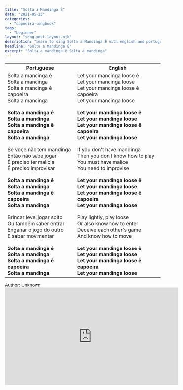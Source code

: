 ```yaml
---
title: "Solta a Mandinga Ê"
date: "2021-05-23"
categories: 
  - "capoeira-songbook"
tags: 
  - "beginner"
layout: "song-post-layout.njk"
description: "Learn to sing Solta a Mandinga Ê with english and portuguese translations along with a video to help you learn."
headline: "Solta a Mandinga Ê"
excerpt: "Solta a mandinga ê Solta a mandinga"
---
```


<table class="capoeira-table">
    <tr class="header-row">
        <th>Portuguese</th>
        <th>English</th>
    </tr>
    <tr>
        <td>
            Solta a mandinga ê<br>
            Solta a mandinga<br>
            Solta a mandinga ê capoeira<br>
            Solta a mandinga<br><br>
            <strong>Solta a mandinga ê</strong><br>
            <strong>Solta a mandinga</strong><br>
            <strong>Solta a mandinga ê capoeira</strong><br>
            <strong>Solta a mandinga</strong><br><br>
            Se voçe năo tem mandinga<br>
            Então não sabe jogar<br>
            É preciso ter malícia<br>
            É preciso improvisar<br><br>
            <strong>Solta a mandinga ê</strong><br>
            <strong>Solta a mandinga</strong><br>
            <strong>Solta a mandinga ê capoeira</strong><br>
            <strong>Solta a mandinga</strong><br><br>
            Brincar leve, jogar solto<br>
            Ou também saber entrar<br>
            Enganar o jogo do outro<br>
            E saber movimentar<br><br>
            <strong>Solta a mandinga ê</strong><br>
            <strong>Solta a mandinga</strong><br>
            <strong>Solta a mandinga ê capoeira</strong><br>
            <strong>Solta a mandinga</strong>
        </td>
        <td>
            Let your mandinga loose ê<br>
            Let your mandinga loose<br>
            Let your mandinga loose ê capoeira<br>
            Let your mandinga loose<br><br>
            <strong>Let your mandinga loose ê</strong><br>
            <strong>Let your mandinga loose</strong><br>
            <strong>Let your mandinga loose ê capoeira</strong><br>
            <strong>Let your mandinga loose</strong><br><br>
            If you don't have mandinga<br>
            Then you don't know how to play<br>
            You must have malice<br>
            You need to improvise<br><br>
            <strong>Let your mandinga loose ê</strong><br>
            <strong>Let your mandinga loose</strong><br>
            <strong>Let your mandinga loose ê capoeira</strong><br>
            <strong>Let your mandinga loose</strong><br><br>
            Play lightly, play loose<br>
            Or also know how to enter<br>
            Deceive each other's game<br>
            And know how to move<br><br>
            <strong>Let your mandinga loose ê</strong><br>
            <strong>Let your mandinga loose</strong><br>
            <strong>Let your mandinga loose ê capoeira</strong><br>
            <strong>Let your mandinga loose</strong>
        </td>
    </tr>
</table>

<figcaption>
Author: Unknown
</figcaption>

<iframe width="560" height="315" src="https://www.youtube.com/embed/yAt4j-3dSVU" title="YouTube video player" frameborder="0" allow="accelerometer; autoplay; clipboard-write; encrypted-media; gyroscope; picture-in-picture" allowfullscreen></iframe>
